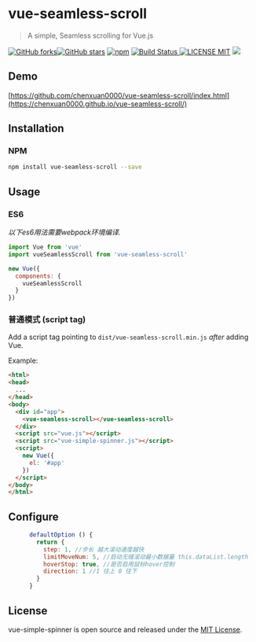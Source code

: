 # vue-seamless-scroll 
> A simple, Seamless scrolling for Vue.js

[![GitHub forks](https://img.shields.io/github/forks/chenxuan0000/vue-seamless-scroll.svg?style=social&label=Fork)](https://www.npmjs.com/package/vue-seamless-scroll)[![GitHub stars](https://img.shields.io/github/stars/chenxuan0000/vue-seamless-scroll.svg?style=social&label=Stars)](https://www.npmjs.com/package/vue-seamless-scroll)
[![npm](https://img.shields.io/npm/dw/chenxuan0000/vue-seamless-scroll.svg)]()
[![Build Status](https://img.shields.io/appveyor/ci/gruntjs/grunt/master.svg) ![LICENSE MIT](https://img.shields.io/npm/l/express.svg)](https://www.npmjs.com/package/vue-seamless-scroll) ![](https://img.shields.io/npm/v/vue-seamless-scroll.svg)
                                         
                                          

## Demo

[https://github.com/chenxuan0000/vue-seamless-scroll/index.html](https://chenxuan0000.github.io/vue-seamless-scroll/)

## Installation

### NPM

```bash
npm install vue-seamless-scroll --save
```

## Usage
### ES6
*以下es6用法需要webpack环境编译.*

```js
import Vue from 'vue'
import vueSeamlessScroll from 'vue-seamless-scroll'

new Vue({
  components: {
    vueSeamlessScroll
  }
})
```

### 普通模式 (script tag)

Add a script tag pointing to `dist/vue-seamless-scroll.min.js` *after* adding Vue.

Example:

```html
<html>
<head>
  ...
</head>
<body>
  <div id="app">
    <vue-seamless-scroll></vue-seamless-scroll>
  </div>
  <script src="vue.js"></script>
  <script src="vue-simple-spinner.js"></script>
  <script>
    new Vue({
      el: '#app'
    })
  </script>
</body>
</html>
```

## Configure
```js
      defaultOption () {
        return {
          step: 1, //步长 越大滚动速度越快
          limitMoveNum: 5, //启动无缝滚动最小数据量 this.dataList.length
          hoverStop: true, //是否启用鼠标hover控制
          direction: 1 //1 往上 0 往下
        }
      }
```

## License
vue-simple-spinner is open source and released under the [MIT License](LICENSE).